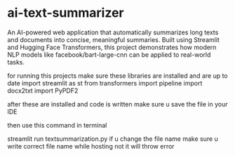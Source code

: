 # ai-text-summarizer
An AI-powered web application that automatically summarizes long texts and documents into concise, meaningful summaries. Built using Streamlit and Hugging Face Transformers, this project demonstrates how modern NLP models like facebook/bart-large-cnn can be applied to real-world tasks.

for running this projects make sure these libraries are installed and are up to date
import streamlit as st 
from transformers import pipeline
import docx2txt
import PyPDF2

after these are installed and code is written make sure u save the file in your IDE 

then use this command in terminal

streamlit run textsummarization.py
if u change the file name make sure u write correct file name while hosting not it will throw error

